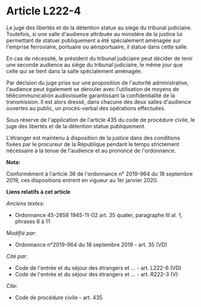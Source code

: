 # Article L222-4

Le juge des libertés et de la détention statue au siège du   tribunal judiciaire. Toutefois, si une salle d'audience
attribuée au ministère de la justice lui permettant de statuer publiquement a été spécialement aménagée sur l'emprise
ferroviaire, portuaire ou aéroportuaire, il statue dans cette salle. 

En cas de nécessité, le président du   tribunal judiciaire peut décider de tenir une seconde audience au siège du   tribunal
judiciaire, le même jour que celle qui se tient dans la salle spécialement aménagée. 

Par décision du juge prise sur une proposition de l'autorité administrative, l'audience peut également se dérouler avec
l'utilisation de moyens de télécommunication audiovisuelle garantissant la confidentialité de la transmission. Il est alors
dressé, dans chacune des deux salles d'audience ouvertes au public, un procès-verbal des opérations effectuées. 

Sous réserve de l'application de l'article 435 du code de procédure civile, le juge des libertés et de la détention statue
publiquement. 

L'étranger est maintenu à disposition de la justice dans des conditions fixées par le procureur de la République pendant le
temps strictement nécessaire à la tenue de l'audience et au prononcé de l'ordonnance.

**Nota:**

Conformément à l'article 36 de l'ordonnance n° 2019-964 du 18 septembre 2019, ces dispositions entrent en vigueur au 1er
janvier 2020.

**Liens relatifs à cet article**

_Anciens textes_:

  - Ordonnance 45-2658 1945-11-02 art. 35 quater, paragraphe III al. 1, phrases 6 à 11

_Modifié par_:

  - Ordonnance n°2019-964 du 18 septembre 2019 - art. 35 (VD)

_Cité par_:

  - Code de l'entrée et du séjour des étrangers et ... - art. L222-6 (VD)
  - Code de l'entrée et du séjour des étrangers et ... - art. R222-3 (V)

_Cite_:

  - Code de procédure civile - art. 435
